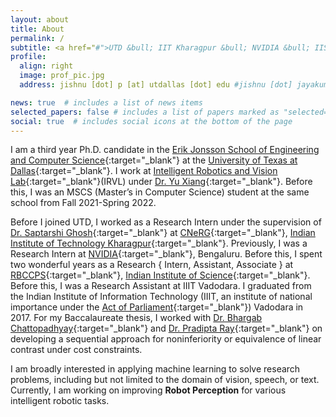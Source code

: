 ```yaml
---
layout: about
title: About
permalink: /
subtitle: <a href="#">UTD &bull; IIT Kharagpur &bull; NVIDIA &bull; IISc &bull; IIIT Vadodara</a>
profile:
  align: right
  image: prof_pic.jpg
  address: jishnu [dot] p [at] utdallas [dot] edu #jishnu [dot] jayakumar182 [at] gmail [dot] com

news: true  # includes a list of news items
selected_papers: false # includes a list of papers marked as "selected={true}"
social: true  # includes social icons at the bottom of the page
---
```


I am a third year Ph.D. candidate in the [Erik Jonsson School of Engineering and Computer Science](https://engineering.utdallas.edu){:target="_blank"} at the [University of Texas at Dallas](https://www.utdallas.edu){:target="_blank"}. I work at [Intelligent Robotics and Vision Lab](https://labs.utdallas.edu/irvl/){:target="_blank"}(IRVL) under [Dr. Yu Xiang](https://yuxng.github.io/){:target="_blank"}. Before this, I was an MSCS (Master’s in Computer Science) student at the same school from Fall 2021-Spring 2022.

Before I joined UTD, I worked as a Research Intern under the supervision of [Dr. Saptarshi Ghosh](https://sites.google.com/site/saptarshighosh/){:target="_blank"} at [CNeRG](https://cnerg-iitkgp.github.io/){:target="_blank"}, [Indian Institute of Technology Kharagpur](http://cse.iitkgp.ac.in/){:target="_blank"}. Previously, I was a Research Intern at [NVIDIA](https://www.nvidia.com/en-in){:target="_blank"}, Bengaluru. Before this, I spent two wonderful years as a Research { Intern, Assistant, Associate } at [RBCCPS](https://cps.iisc.ac.in/){:target="_blank"}, [Indian Institute of Science](https://www.iisc.ac.in/){:target="_blank"}. Before this, I was a Research Assistant at IIIT Vadodara. I graduated from the Indian Institute of Information Technology (IIIT, an institute of national importance under the [Act of Parliament](https://egazette.nic.in/writereaddata/2017/177925.pdf){:target="_blank"}) Vadodara in 2017. For my Baccalaureate thesis, I worked with [Dr. Bhargab Chattopadhyay](https://vidwan.inflibnet.ac.in/profile/123829){:target="_blank"} and [Dr. Pradipta Ray](https://personal.utdallas.edu/~pradiptaray/){:target="_blank"} on developing a sequential approach for noninferiority or equivalence of linear contrast under cost constraints.

I am broadly interested in applying machine learning to solve research problems, including but not limited to the domain of vision, speech, or text. Currently, I am working on improving **Robot Perception** for various intelligent robotic tasks.
